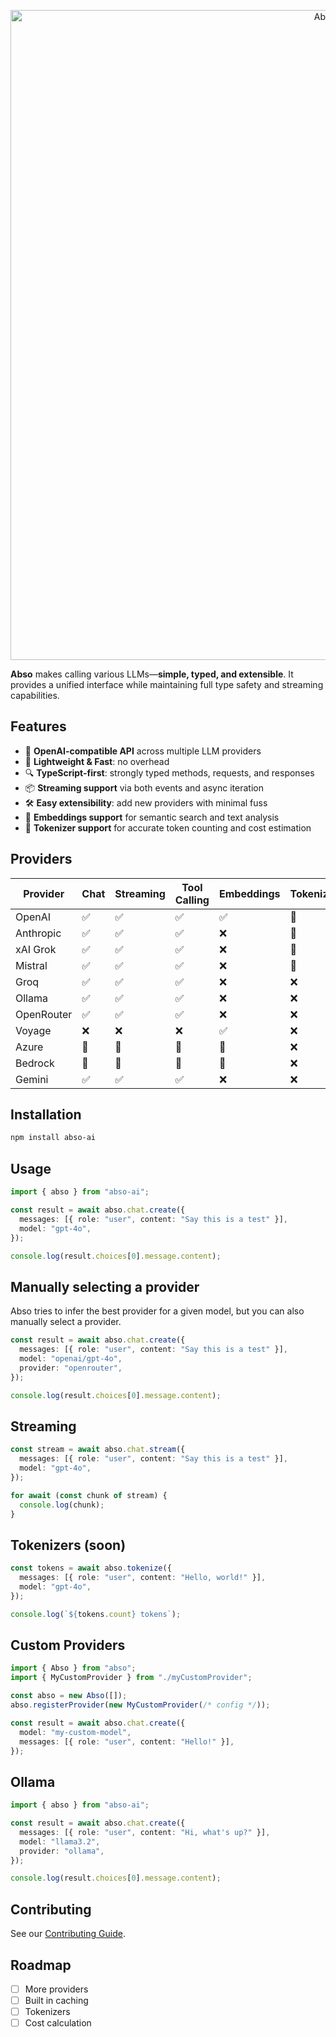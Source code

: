 <p align=center>
  <img src="https://github.com/user-attachments/assets/cfec6d10-7e1e-4412-bd4b-edb3df45fe99" alt="Abso banner" width=1040 />
</p>

**Abso** makes calling various LLMs—**simple, typed, and extensible**. It provides a unified interface while maintaining full type safety and streaming capabilities.

## Features

- 🔁 **OpenAI-compatible API** across multiple LLM providers
- 🚀 **Lightweight & Fast**: no overhead
- 🔍 **TypeScript-first**: strongly typed methods, requests, and responses
- 📦 **Streaming support** via both events and async iteration
- 🛠️ **Easy extensibility**: add new providers with minimal fuss
- 🧮 **Embeddings support** for semantic search and text analysis
- 🔢 **Tokenizer support** for accurate token counting and cost estimation

## Providers

| Provider   | Chat | Streaming | Tool Calling | Embeddings | Tokenizer | Cost Calculation |
| ---------- | ---- | --------- | ------------ | ---------- | --------- | ---------------- |
| OpenAI     | ✅   | ✅        | ✅           | ✅         | 🚧        | 🚧               |
| Anthropic  | ✅   | ✅        | ✅           | ❌         | 🚧        | 🚧               |
| xAI Grok   | ✅   | ✅        | ✅           | ❌         | 🚧        | 🚧               |
| Mistral    | ✅   | ✅        | ✅           | ❌         | 🚧        | 🚧               |
| Groq       | ✅   | ✅        | ✅           | ❌         | ❌        | 🚧               |
| Ollama     | ✅   | ✅        | ✅           | ❌         | ❌        | 🚧               |
| OpenRouter | ✅   | ✅        | ✅           | ❌         | ❌        | 🚧               |
| Voyage     | ❌   | ❌        | ❌           | ✅         | ❌        | ❌               |
| Azure      | 🚧   | 🚧        | 🚧           | 🚧         | ❌        | 🚧               |
| Bedrock    | 🚧   | 🚧        | 🚧           | 🚧         | ❌        | 🚧               |
| Gemini     | ✅   | ✅        | ✅           | ❌         | ❌        | ❌               |

## Installation

```bash
npm install abso-ai
```

## Usage

```ts
import { abso } from "abso-ai";

const result = await abso.chat.create({
  messages: [{ role: "user", content: "Say this is a test" }],
  model: "gpt-4o",
});

console.log(result.choices[0].message.content);
```

## Manually selecting a provider

Abso tries to infer the best provider for a given model, but you can also manually select a provider.

```ts
const result = await abso.chat.create({
  messages: [{ role: "user", content: "Say this is a test" }],
  model: "openai/gpt-4o",
  provider: "openrouter",
});

console.log(result.choices[0].message.content);
```

## Streaming

```ts
const stream = await abso.chat.stream({
  messages: [{ role: "user", content: "Say this is a test" }],
  model: "gpt-4o",
});

for await (const chunk of stream) {
  console.log(chunk);
}
```

## Tokenizers (soon)

```ts
const tokens = await abso.tokenize({
  messages: [{ role: "user", content: "Hello, world!" }],
  model: "gpt-4o",
});

console.log(`${tokens.count} tokens`);
```

## Custom Providers

```ts
import { Abso } from "abso";
import { MyCustomProvider } from "./myCustomProvider";

const abso = new Abso([]);
abso.registerProvider(new MyCustomProvider(/* config */));

const result = await abso.chat.create({
  model: "my-custom-model",
  messages: [{ role: "user", content: "Hello!" }],
});
```

## Ollama
```ts
import { abso } from "abso-ai";

const result = await abso.chat.create({
  messages: [{ role: "user", content: "Hi, what's up?" }],
  model: "llama3.2",
  provider: "ollama",
});

console.log(result.choices[0].message.content);
```




## Contributing

See our [Contributing Guide](CONTRIBUTING.md).

## Roadmap

- [ ] More providers
- [ ] Built in caching
- [ ] Tokenizers
- [ ] Cost calculation
